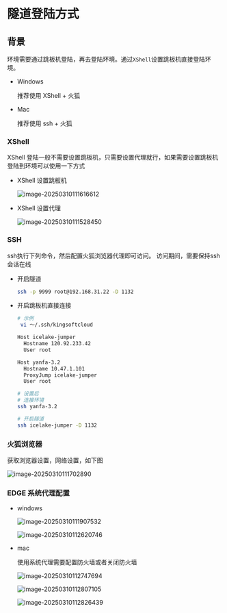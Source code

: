 # 隧道登陆方式

## 背景

环境需要通过跳板机登陆，再去登陆环境。通过`XShell`设置跳板机直接登陆环境。

- Windows

  推荐使用 XShell + 火狐

- Mac

  推荐使用 ssh + 火狐

### XShell

XShell 登陆一般不需要设置跳板机，只需要设置代理就行，如果需要设置跳板机登陆到环境可以使用一下方式

- XShell 设置跳板机

  ![image-20250310111616612](./%E9%9A%A7%E9%81%93%E7%99%BB%E9%99%86%E6%96%B9%E5%BC%8F/images//image-20250310111616612.png)

- XShell 设置代理

  ![image-20250310111528450](./%E9%9A%A7%E9%81%93%E7%99%BB%E9%99%86%E6%96%B9%E5%BC%8F/images//image-20250310111528450.png)

### SSH

ssh执行下列命令，然后配置火狐浏览器代理即可访问。 访问期间，需要保持ssh会话在线

- 开启隧道

  ```bash
  ssh -p 9999 root@192.168.31.22 -D 1132
  ```

- 开启跳板机直接连接

  ```bash
  # 示例
   vi ～/.ssh/kingsoftcloud
  
  Host icelake-jumper
    Hostname 120.92.233.42
    User root
  
  Host yanfa-3.2
    Hostname 10.47.1.101
    ProxyJump icelake-jumper
    User root
  
  # 设置后 
  # 连接环境
  ssh yanfa-3.2
  
  # 开启隧道
  ssh icelake-jumper -D 1132
  ```

### 火狐浏览器

获取浏览器设置，网络设置，如下图

![image-20250310111702890](./%E9%9A%A7%E9%81%93%E7%99%BB%E9%99%86%E6%96%B9%E5%BC%8F/images//image-20250310111702890.png)

### EDGE 系统代理配置

- windows

  ![image-20250310111907532](./%E9%9A%A7%E9%81%93%E7%99%BB%E9%99%86%E6%96%B9%E5%BC%8F/images//image-20250310111907532.png)

  ![image-20250310112620746](./%E9%9A%A7%E9%81%93%E7%99%BB%E9%99%86%E6%96%B9%E5%BC%8F/images//image-20250310112620746.png)

- mac

  使用系统代理需要配置防火墙或者关闭防火墙

  ![image-20250310112747694](./%E9%9A%A7%E9%81%93%E7%99%BB%E9%99%86%E6%96%B9%E5%BC%8F/images//image-20250310112747694.png)

  ![image-20250310112807105](./%E9%9A%A7%E9%81%93%E7%99%BB%E9%99%86%E6%96%B9%E5%BC%8F/images//image-20250310112807105.png)

  ![image-20250310112826439](./%E9%9A%A7%E9%81%93%E7%99%BB%E9%99%86%E6%96%B9%E5%BC%8F/images//image-20250310112826439.png)
